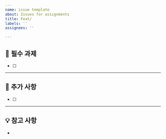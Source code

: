 ```yaml
---
name: issue template
about: Issues for assignments
title: Feat/
labels: ''
assignees: ''

---
```


## 📌 필수 과제
- [ ]

---
## 🎈 추가 사항
- [ ]

---
## 💡 참고 사항
-
